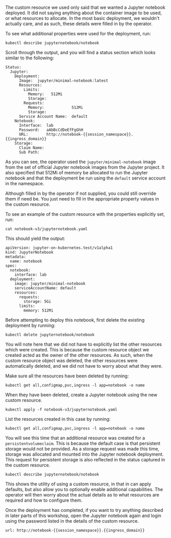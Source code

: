 The custom resource we used only said that we wanted a Jupyter notebook deployed. It did not saying anything about the container image to be used, or what resources to allocate. In the most basic deployment, we wouldn't actually care, and as such, these details were filled in by the operator.

To see what additional properties were used for the deployment, run:

```execute
kubectl describe jupyternotebook/notebook
```

Scroll through the output, and you will find a status section which looks similar to the following:

```
Status:
  Jupyter:
    Deployment:
      Image:  jupyter/minimal-notebook:latest
      Resources:
        Limits:
          Memory:   512Mi
          Storage:
        Requests:
          Memory:            512Mi
          Storage:
      Service Account Name:  default
    Notebook:
      Interface:  lab
      Password:   aAbBcCdDeEfFgGhH
      URL:        http://notebook-{{session_namespace}}.{{ingress_domain}}
    Storage:
      Claim Name:
      Sub Path:
```

As you can see, the operator used the ``jupyter/minimal-notebook`` image from the set of official Jupyter notebook images from the Jupyter project. It also specified that 512Mi of memory be allocated to run the Jupyter notebook and that the deployment be run using the ``default`` service account in the namespace.

Although filled in by the operator if not supplied, you could still override them if need be. You just need to fill in the appropriate property values in the custom resource.

To see an example of the custom resource with the properties explicitly set, run:

```execute
cat notebook-v3/jupyternotebook.yaml
```

This should yield the output:

```
apiVersion: jupyter-on-kubernetes.test/v1alpha1
kind: JupyterNotebook
metadata:
  name: notebook
spec:
  notebook:
    interface: lab
  deployment:
    image: jupyter/minimal-notebook
    serviceAccountName: default
    resources:
      requests:
        storage: 5Gi
      limits:
        memory: 512Mi
```

Before attempting to deploy this notebook, first delete the existing deployment by running:

```execute
kubectl delete jupyternotebook/notebook
```

You will note here that we did not have to explicitly list the other resources which were created. This is because the custom resource object we created acted as the owner of the other resources. As such, when the custom resource object was deleted, the other resources were automatically deleted, and we did not have to worry about what they were.

Make sure all the resources have been deleted by running:

```execute
kubectl get all,configmap,pvc,ingress -l app=notebook -o name
```

When they have been deleted, create a Jupyter notebook using the new custom resource.

```execute
kubectl apply -f notebook-v3/jupyternotebook.yaml
```

List the resources created in this case by running:

```execute
kubectl get all,configmap,pvc,ingress -l app=notebook -o name
```

You will see this time that an additional resource was created for a ``persistentvolumeclaim``. This is because the default case is that persistent storage would not be provided. As a storage request was made this time, storage was allocated and mounted into the Jupyter notebook deployment. This request for persistent storage is also reflected in the status captured in the custom resource.

```execute
kubectl describe jupyternotebook/notebook
```

This shows the utility of using a custom resource, in that in can apply defaults, but also allow you to optionally enable additional capabilities. The operator will then worry about the actual details as to what resources are required and how to configure them.

Once the deployment has completed, if you want to try anything described in later parts of this workshop, open the Jupyter notebook again and login using the password listed in the details of the custom resource.

```dashboard:open-url
url: http://notebook-{{session_namespace}}.{{ingress_domain}}
```
